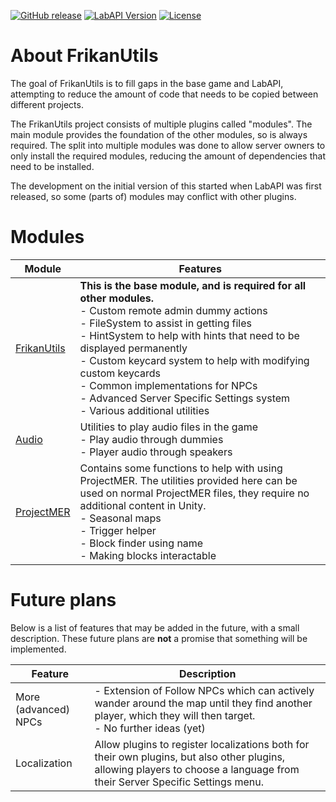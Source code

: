 ﻿[![GitHub release](https://flat.badgen.net/github/release/FrikandelbroodjeCommunity/FrikanUtils/)](https://github.com/FrikandelbroodjeCommunity/FrikanUtils/releases/latest)
[![LabAPI Version](https://flat.badgen.net/static/LabAPI%20Version/v1.1.3)](https://github.com/northwood-studios/LabAPI)
[![License](https://flat.badgen.net/github/license/FrikandelbroodjeCommunity/FrikanUtils/)](https://github.com/FrikandelbroodjeCommunity/FrikanUtils/blob/master/LICENSE)

# About FrikanUtils

The goal of FrikanUtils is to fill gaps in the base game and LabAPI, attempting to reduce the amount of code that needs
to be copied between different projects.

The FrikanUtils project consists of multiple plugins called "modules". The main module provides the foundation of the
other modules, so is always required. The split into multiple modules was done to allow server owners to only install
the required modules, reducing the amount of dependencies that need to be installed.

The development on the initial version of this started when LabAPI was first released, so some (parts of) modules may
conflict with other plugins.

# Modules

| Module                                         | Features                                                                                                                                                                                                                                                                                                                                                                                                                            |
|------------------------------------------------|-------------------------------------------------------------------------------------------------------------------------------------------------------------------------------------------------------------------------------------------------------------------------------------------------------------------------------------------------------------------------------------------------------------------------------------|
| [FrikanUtils](FrikanUtils/README.md)           | **This is the base module, and is required for all other modules.**<br/> - Custom remote admin dummy actions<br/> - FileSystem to assist in getting files<br/> - HintSystem to help with hints that need to be displayed permanently<br/> - Custom keycard system to help with modifying custom keycards<br/> - Common implementations for NPCs<br/> - Advanced Server Specific Settings system<br/> - Various additional utilities |
| [Audio](FrikanUtils-Audio/README.md)           | Utilities to play audio files in the game<br/> - Play audio through dummies<br/> - Player audio through speakers                                                                                                                                                                                                                                                                                                                    |
| [ProjectMER](FrikanUtils-ProjectMer/README.md) | Contains some functions to help with using ProjectMER. The utilities provided here can be used on normal ProjectMER files, they require no additional content in Unity.<br/> - Seasonal maps<br/> - Trigger helper<br/> - Block finder using name<br/> - Making blocks interactable                                                                                                                                                 |

# Future plans

Below is a list of features that may be added in the future, with a small description. These future plans are **not** a
promise that something will be implemented.

| Feature              | Description                                                                                                                                                                 |
|----------------------|-----------------------------------------------------------------------------------------------------------------------------------------------------------------------------|
| More (advanced) NPCs | - Extension of Follow NPCs which can actively wander around the map until they find another player, which they will then target.<br/> - No further ideas (yet)              |
| Localization         | Allow plugins to register localizations both for their own plugins, but also other plugins, allowing players to choose a language from their Server Specific Settings menu. |
